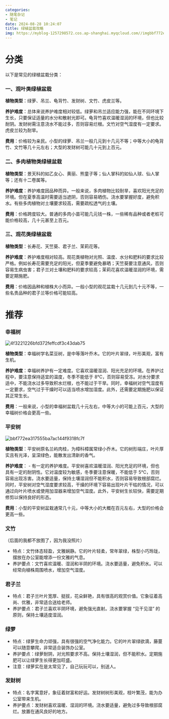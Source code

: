 ```yaml
---
categories:
- 随笔杂记
- 笔记
date: 2024-08-28 10:24:07
title: 绿植盆栽攻略
img: https://myblog-1257298572.cos.ap-shanghai.myqcloud.com//imgbbf772ea317555ba7ac144f9318fc7f.jpg
---
```


# 分类

以下是常见的绿植盆栽分类： 

### 一、观叶类绿植盆栽

**植物类型**：绿萝、吊兰、龟背竹、发财树、文竹、虎皮兰等。 

**养护难度**：总体来说养护难度相对较低。绿萝和吊兰适应能力强，能在不同环境下生长，只要保证适量的水分和散射光即可。龟背竹喜欢温暖湿润的环境，但也比较耐阴。发财树需注意浇水不能过多，否则容易烂根。文竹对空气湿度有一定要求。虎皮兰较为耐旱。 

**费用**：价格较为亲民。小型的绿萝、吊兰一般几元到十几元不等；中等大小的龟背竹、文竹等几十元左右；大型的发财树可能几十元到上百元。 

### 二、多肉植物类绿植盆栽

**植物类型**：景天科的如乙女心、黄丽、熊童子等；仙人掌科的如仙人球、仙人掌等；还有十二卷属等。 

**养护难度**：养护难度因品种而异。一般来说，多肉植物比较耐旱，喜欢阳光充足的环境。但在夏季高温时需要适当遮阴，否则容易晒伤。浇水要掌握好度，避免积水。有些多肉植物对土壤要求较高，需要疏松透气的土壤。 

**费用**：价格跨度较大。普通的多肉小苗可能几元钱一株，一些稀有品种或者老桩可能价格较高，几十元甚至上百元。 

### 三、观花类绿植盆栽

**植物类型**：长寿花、天竺葵、君子兰、茉莉花等。 

**养护难度**：养护难度相对较高。观花类植物对光照、温度、水分和肥料的要求比较严格。例如长寿花需要充足的阳光，但夏季要避免暴晒；天竺葵要注意通风，否则容易生病虫害；君子兰对土壤和肥料的要求较高；茉莉花喜欢温暖湿润的环境，需要定期施肥。 

**费用**：价格因品种和植株大小而异。一般小型的观花盆栽十几元到几十元不等，一些名贵品种的君子兰等价格可能较高。

# 推荐

### 幸福树

![4f3221226bfd372feffcdf3c43dab75](https://myblog-1257298572.cos.ap-shanghai.myqcloud.com//img4f3221226bfd372feffcdf3c43dab75.jpg)

**植物类型**：幸福树学名菜豆树，是中等落叶乔木。它的叶片翠绿，叶形美观，富有生机。

**养护难度**：幸福树养护有一定难度。它喜欢温暖湿润、阳光充足的环境。在养护过程中，要注意保持适宜的温度，冬季不能低于 8℃，否则容易受冻。对水分要求适中，不能浇水过多导致积水烂根，也不能过于干旱。同时，幸福树对空气湿度有一定要求，空气过于干燥时可以适当喷水增加湿度。此外，还需要定期施肥以保证其正常生长。

**费用**：一般来说，小型的幸福树盆栽几十元左右，中等大小的可能上百元，大型的幸福树价格会更高一些。

### 平安树

![bbf772ea317555ba7ac144f9318fc7f](https://myblog-1257298572.cos.ap-shanghai.myqcloud.com//imgbbf772ea317555ba7ac144f9318fc7f.jpg)

**植物类型**：平安树原名兰屿肉桂，为樟科樟属常绿小乔木。它的树形端庄，叶片厚实且有光泽，呈深绿色，能散发出清新的香气。

 **养护难度**： - 有一定的养护难度。平安树喜欢温暖湿润、阳光充足的环境，但也具有一定的耐阴性。它对温度较为敏感，冬季要注意保暖，不能低于 5℃，否则容易出现冻害。浇水要适量，保持土壤湿润但不能积水，否则容易导致根部腐烂。同时，平安树对空气湿度要求较高，干燥的环境下容易出现叶片干枯的情况，可以通过向叶片喷水或使用加湿器来增加空气湿度。此外，平安树生长较快，需要定期修剪以保持良好的形态。 

**费用**：小型的平安树盆栽通常几十元，中等大小的大概在百元左右，大型的价格会更高一些。

### 文竹

（后面的我都不放图了，因为我没照片）

- 特点：文竹体态轻盈，文雅娴静。它的叶片轻柔，常年翠绿，株型小巧玲珑，摆放在办公室能增添一份文雅的气息。
- 养护要点：文竹喜欢温暖、湿润和半阴的环境。浇水要适量，避免积水。可以经常向植株周围喷水，增加空气湿度。

### 君子兰

- 特点：君子兰叶片宽厚、挺拔，花朵鲜艳，具有很高的观赏价值。它象征着高尚、优雅，非常适合送给老师。
- 养护要点：君子兰喜欢半阴环境，避免强光直射。浇水要掌握 “见干见湿” 的原则，保持土壤适度湿润。

### 绿萝

- 特点：绿萝生命力顽强，具有很强的空气净化能力。它的叶片翠绿欲滴，藤蔓可以随意攀爬，非常适合装饰办公室。
- 养护要点：绿萝耐阴，对光照要求不高。保持土壤湿润，但不能积水。定期施肥可以让绿萝生长得更加旺盛。
- 注意：绿萝实在是太常见了，自己玩玩可以，别送人。

### 发财树

- 特点：名字寓意好，象征着财富和好运。发财树树形美观，枝叶繁茂，能为办公室带来生机。
- 养护要点：发财树喜欢温暖、湿润的环境。浇水要适量，避免过多导致根部腐烂。放置在通风良好的地方。
